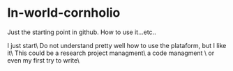 # In-world-cornholio
Just the starting point in github. How to use it...etc..

I just start\\
Do not understand pretty well how to use the plataform, but I like it\\
This could be a research project managment\\
a code managment \\
or even my first try to write\\
